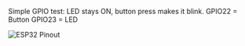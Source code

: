 Simple GPIO test: LED stays ON, button press makes it blink.
GPIO22 = Button
GPIO23 = LED

![ESP32 Pinout](images/Pinout.png)
